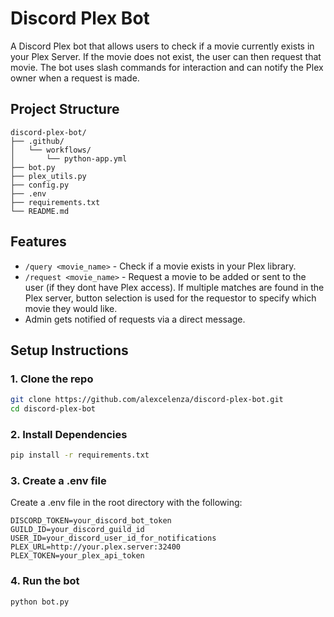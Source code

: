 # Discord Plex Bot

A Discord Plex bot that allows users to check if a movie currently exists in your Plex Server. If the movie does not exist, the user can then request that movie. The bot uses slash commands for interaction and can notify the Plex owner when a request is made.

## Project Structure
```plaintext
discord-plex-bot/
├── .github/
│   └── workflows/
│       └── python-app.yml
├── bot.py
├── plex_utils.py
├── config.py 
├── .env
├── requirements.txt
└── README.md
```

## Features
- `/query <movie_name>` - Check if a movie exists in your Plex library.
- `/request <movie_name>` - Request a movie to be added or sent to the user (if they dont have Plex access). If multiple matches are found in the Plex server, button selection is used for the requestor to specify which movie they would like.
- Admin gets notified of requests via a direct message.

## Setup Instructions

### 1. Clone the repo

```bash
git clone https://github.com/alexcelenza/discord-plex-bot.git
cd discord-plex-bot
```

### 2. Install Dependencies

```bash
pip install -r requirements.txt
```

### 3. Create a .env file
Create a .env file in the root directory with the following:

```env
DISCORD_TOKEN=your_discord_bot_token
GUILD_ID=your_discord_guild_id
USER_ID=your_discord_user_id_for_notifications
PLEX_URL=http://your.plex.server:32400
PLEX_TOKEN=your_plex_api_token
```

### 4. Run the bot
```bash
python bot.py
```